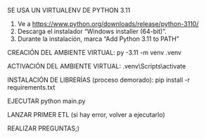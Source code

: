 SE USA UN VIRTUALENV DE PYTHON 3.11
1. Ve a https://www.python.org/downloads/release/python-3110/
2. Descarga el instalador “Windows installer (64-bit)”.
3. Durante la instalación, marca “Add Python 3.11 to PATH”

CREACIÓN DEL AMBIENTE VIRTUAL:
  py -3.11 -m venv .venv  

ACTIVACIÓN DEL AMBIENTE VIRTUAL:
  .venv\Scripts\activate

INSTALACIÓN DE LIBRERÍAS (proceso demorado):
  pip install -r requirements.txt

EJECUTAR
  python main.py

LANZAR PRIMER ETL (si hay error, volver a ejecutarlo)

REALIZAR PREGUNTAS;)
